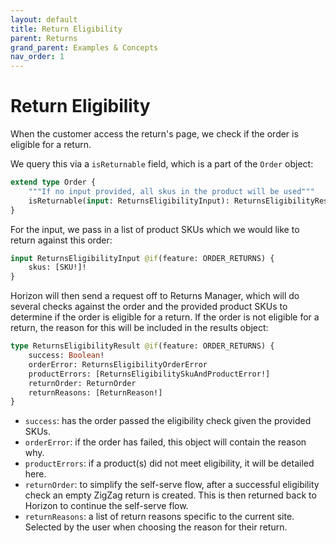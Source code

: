 ```yaml
---
layout: default
title: Return Eligibility
parent: Returns
grand_parent: Examples & Concepts
nav_order: 1
---
```

# Return Eligibility
When the customer access the return's page, we check if the order is eligible for a return.

We query this via a `isReturnable` field, which is a part of the `Order` object:

```graphql
extend type Order {
    """If no input provided, all skus in the product will be used"""
    isReturnable(input: ReturnsEligibilityInput): ReturnsEligibilityResult @authenticated @if(feature: ORDER_RETURNS)
}
```

For the input, we pass in a list of product SKUs which we would like to return against this order:

```graphql
input ReturnsEligibilityInput @if(feature: ORDER_RETURNS) {
    skus: [SKU!]!
}
```

Horizon will then send a request off to Returns Manager, which will do several checks against the order and the provided product SKUs to determine if the order is eligible for a return. 
If the order is not eligible for a return, the reason for this will be included in the results object:

```graphql
type ReturnsEligibilityResult @if(feature: ORDER_RETURNS) {
    success: Boolean!
    orderError: ReturnsEligibilityOrderError
    productErrors: [ReturnsEligibilitySkuAndProductError!]
    returnOrder: ReturnOrder
    returnReasons: [ReturnReason!]
}
```

- `success`: has the order passed the eligibility check given the provided SKUs.
- `orderError`: if the order has failed, this object will contain the reason why.
- `productErrors`: if a product(s) did not meet eligibility, it will be detailed here.
- `returnOrder`: to simplify the self-serve flow, after a successful eligibility check an empty 
ZigZag return is created. This is then returned back to Horizon to continue the self-serve flow.
- `returnReasons`: a list of return reasons specific to the current site. Selected by the user when
choosing the reason for their return.

